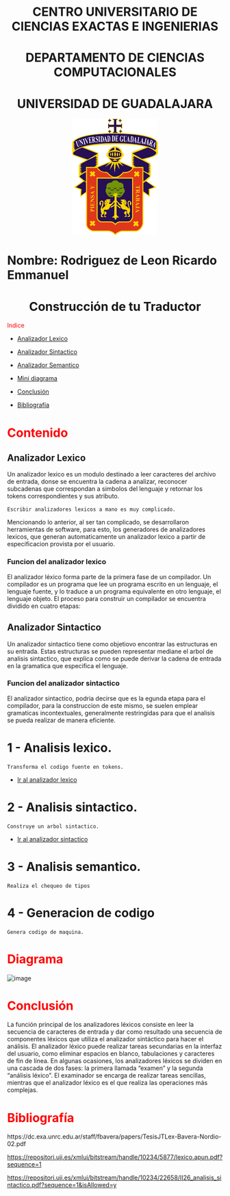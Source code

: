 <h1 align="center"> CENTRO UNIVERSITARIO DE CIENCIAS EXACTAS E INGENIERIAS </h1>
 <h1 align="center"> DEPARTAMENTO DE CIENCIAS COMPUTACIONALES </h1>

 <h1 align="center"> UNIVERSIDAD DE GUADALAJARA </h1>

<div align="center">
  <img src="Imagenes/Image1.png" alt="Logo UDG" width="200" />
</div>


# Nombre: Rodriguez de Leon Ricardo Emmanuel

  <h1 align="center"> Construcción de tu Traductor </h1>

<span style="color: red;"> Indice </span>

* [Analizador Lexico](#Analizador-Lexico)

* [Analizador Sintactico](#Analizador-Sintactico)

* [Analizador Semantico](#Analizador-Semantico)

* [Mini diagrama](#Diagrama)

* [Conclusión](#Conclusión)

* [Bibliografía](#Bibliografía)

<h1 style="color: red;"> Contenido </h1>

## Analizador Lexico
Un analizador lexico es un modulo destinado a leer caracteres del archivo de entrada, donse se encuentra la cadena a analizar, reconocer subcadenas que correspondan a simbolos del lenguaje y retornar los tokens correspondientes y sus atributo.

    Escribir analizadores lexicos a mano es muy complicado.
    
Mencionando lo anterior, al ser tan complicado, se desarrollaron herramientas de software, para esto, los generadores de analizadores lexicos, que generan automaticamente un analizador lexico a partir de especificacion provista por el usuario.

### Funcion del analizador lexico

El analizador léxico forma parte de la primera fase de un compilador. Un compilador es un programa que lee un programa escrito en un lenguaje, el lenguaje fuente, y lo traduce a un programa equivalente en otro lenguaje, el lenguaje objeto. El proceso para construir un compilador se encuentra dividido en cuatro etapas: 

## Analizador Sintactico
Un analizador sintactico tiene como objetiovo encontrar las estructuras en su entrada. Estas estructuras se pueden representar mediane el arbol de analisis sintactico, que explica como se puede derivar la cadena de entrada en la gramatica que especifica el lenguaje.

### Funcion del analizador sintactico
El analizador sintactico, podria decirse que es la egunda etapa para el compilador, para la construccion de este mismo, se suelen emplear gramaticas incontextuales, generalmente restringidas para que el analisis se pueda realizar de manera eficiente.

# 1 - Analisis lexico.
    Transforma el codigo fuente en tokens.
* [Ir al analizador lexico](https://github.com/Ricardo108/Seminario-de-Solucion-de-Problemas-de-Traductores-de-Lenguajes-II/tree/bbe044c5602044cc5c2c078dfbef22010137d307/Lexico)

# 2 - Analisis sintactico.
    Construye un arbol sintactico.
* [Ir al analizador sintactico](https://github.com/Ricardo108/Seminario-de-Solucion-de-Problemas-de-Traductores-de-Lenguajes-II/tree/bbe044c5602044cc5c2c078dfbef22010137d307/sintactico)
# 3 - Analisis semantico.
    Realiza el chequeo de tipos
# 4 - Generacion de codigo
    Genera codigo de maquina.

<h1 style="color: red;"> Diagrama </h1>

![image](https://github.com/Ricardo108/Seminario-de-Solucion-de-Problemas-de-Traductores-de-Lenguajes-II/assets/75130733/cd41c71f-89a4-47d6-945b-e6d48cbb9816)

<h1 style="color: red;"> Conclusión </h1>
La función principal de los analizadores léxicos consiste en leer la secuencia de caracteres de entrada y dar como resultado una secuencia de componentes léxicos que utiliza el analizador sintáctico para hacer el análisis.
El analizador léxico puede realizar tareas secundarias en la interfaz del usuario, como eliminar espacios en blanco, tabulaciones y caracteres de fin de línea. En algunas ocasiones, los analizadores léxicos se dividen en una cascada de dos fases: la primera llamada “examen” y la segunda “análisis léxico”. El examinador se encarga de realizar tareas sencillas, mientras que el analizador léxico es el que realiza las operaciones más complejas.




<h1 style="color: red;"> Bibliografía </h1>
https://dc.exa.unrc.edu.ar/staff/fbavera/papers/TesisJTLex-Bavera-Nordio-02.pdf

https://repositori.uji.es/xmlui/bitstream/handle/10234/5877/lexico.apun.pdf?sequence=1

https://repositori.uji.es/xmlui/bitstream/handle/10234/22658/II26_analisis_sintactico.pdf?sequence=1&isAllowed=y